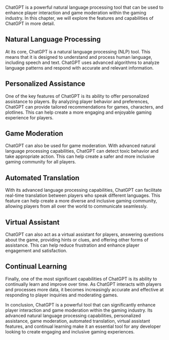
ChatGPT is a powerful natural language processing tool that can be used to enhance player interaction and game moderation within the gaming industry. In this chapter, we will explore the features and capabilities of ChatGPT in more detail.

Natural Language Processing
---------------------------

At its core, ChatGPT is a natural language processing (NLP) tool. This means that it is designed to understand and process human language, including speech and text. ChatGPT uses advanced algorithms to analyze language patterns and respond with accurate and relevant information.

Personalized Assistance
-----------------------

One of the key features of ChatGPT is its ability to offer personalized assistance to players. By analyzing player behavior and preferences, ChatGPT can provide tailored recommendations for games, characters, and plotlines. This can help create a more engaging and enjoyable gaming experience for players.

Game Moderation
---------------

ChatGPT can also be used for game moderation. With advanced natural language processing capabilities, ChatGPT can detect toxic behavior and take appropriate action. This can help create a safer and more inclusive gaming community for all players.

Automated Translation
---------------------

With its advanced language processing capabilities, ChatGPT can facilitate real-time translation between players who speak different languages. This feature can help create a more diverse and inclusive gaming community, allowing players from all over the world to communicate seamlessly.

Virtual Assistant
-----------------

ChatGPT can also act as a virtual assistant for players, answering questions about the game, providing hints or clues, and offering other forms of assistance. This can help reduce frustration and enhance player engagement and satisfaction.

Continual Learning
------------------

Finally, one of the most significant capabilities of ChatGPT is its ability to continually learn and improve over time. As ChatGPT interacts with players and processes more data, it becomes increasingly accurate and effective at responding to player inquiries and moderating games.

In conclusion, ChatGPT is a powerful tool that can significantly enhance player interaction and game moderation within the gaming industry. Its advanced natural language processing capabilities, personalized assistance, game moderation, automated translation, virtual assistant features, and continual learning make it an essential tool for any developer looking to create engaging and inclusive gaming experiences.

